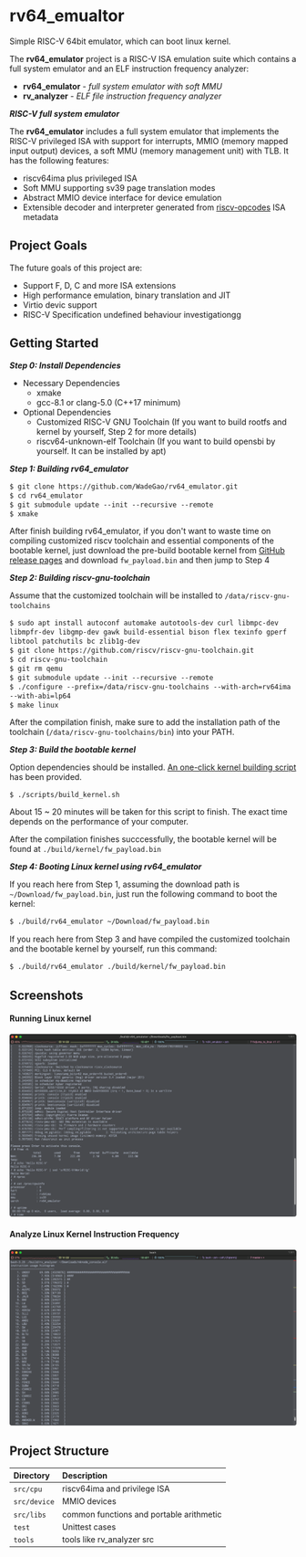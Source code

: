 rv64_emualtor
===========

Simple RISC-V 64bit emulator, which can boot linux kernel.

The **rv64_emulator** project is a RISC-V ISA emulation suite which contains a full system emulator and an ELF instruction frequency analyzer:

* **rv64_emulator** - _full system emulator with soft MMU_
* **rv_analyzer** - _ELF file instruction frequency analyzer_

_**RISC-V full system emulator**_

The **rv64_emulator** includes a full system emulator that implements the RISC-V privileged ISA with support for interrupts, MMIO (memory mapped input output) devices, a soft MMU (memory management unit) with TLB. It has the following features:

- riscv64ima plus privileged ISA
- Soft MMU supporting sv39 page translation modes
- Abstract MMIO device interface for device emulation
- Extensible decoder and interpreter generated from [riscv-opcodes](https://github.com/riscv/riscv-opcodes.git) ISA metadata


## Project Goals

The future goals of this project are:

- Support F, D, C and more ISA extensions
- High performance emulation, binary translation and JIT
- Virtio devic support
- RISC-V Specification undefined behaviour investigationgg


## Getting Started

_**Step 0: Install Dependencies**_
- Necessary Dependencies
  - xmake
  - gcc-8.1 or clang-5.0 (C++17 minimum)
- Optional Dependencies
  - Customized RISC-V GNU Toolchain (If you want to build rootfs and kernel by yourself, Step 2 for more details)
  - riscv64-unknown-elf Toolchain (If you want to build opensbi by yourself. It can be installed by apt)


<a name="step1"></a>_**Step 1: Building rv64_emulator**_
```
$ git clone https://github.com/WadeGao/rv64_emulator.git
$ cd rv64_emulator
$ git submodule update --init --recursive --remote
$ xmake
```

After finish building rv64_emulator, if you don't want to waste time on compiling customized riscv toolchain and essential components of the bootable kernel, just download the pre-build bootable kernel from [GitHub release pages](https://github.com/WadeGao/rv64_emulator/releases) and download `fw_payload.bin` and then jump to Step 4

_**Step 2: Building riscv-gnu-toolchain**_

Assume that the customized toolchain will be installed to `/data/riscv-gnu-toolchains`
```
$ sudo apt install autoconf automake autotools-dev curl libmpc-dev libmpfr-dev libgmp-dev gawk build-essential bison flex texinfo gperf libtool patchutils bc zlib1g-dev
$ git clone https://github.com/riscv/riscv-gnu-toolchain.git
$ cd riscv-gnu-toolchain
$ git rm qemu
$ git submodule update --init --recursive --remote
$ ./configure --prefix=/data/riscv-gnu-toolchains --with-arch=rv64ima --with-abi=lp64
$ make linux
```
After the compilation finish, make sure to add the installation path of the toolchain (`/data/riscv-gnu-toolchains/bin`) into your PATH.

_**Step 3: Build the bootable kernel**_

Option dependencies should be installed. [An one-click kernel building script](scripts/build_kernel.sh) has been provided.

```bash
$ ./scripts/build_kernel.sh
```

About 15 ~ 20 minutes will be taken for this script to finish. The exact time depends on the performance of your computer. 

After the compilation finishes succcessfully, the bootable kernel will be found at `./build/kernel/fw_payload.bin`

_**Step 4: Booting Linux kernel using rv64_emulator**_

If you reach here from Step 1, assuming the download path is `~/Download/fw_payload.bin`, just run the following command to boot the kernel:
```bash
$ ./build/rv64_emulator ~/Download/fw_payload.bin
```

If you reach here from Step 3 and have compiled the customized toolchain and the bootable kernel by yourself, run this command:
```bash
$ ./build/rv64_emulator ./build/kernel/fw_payload.bin
```

## Screenshots

#### Running Linux kernel
![](docs/images/run_kernel.png)

#### Analyze Linux Kernel Instruction Frequency
![](docs/images/analyzer.png)

## Project Structure

| Directory    | Description
| :----------- | :---------------
| `src/cpu`    | riscv64ima and privilege ISA
| `src/device`    | MMIO devices
| `src/libs`    | common functions and portable arithmetic
| `test`    | Unittest cases
| `tools`    | tools like rv_analyzer src 
